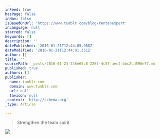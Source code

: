 ```yaml
---
inFeed: true
hasPage: false
inNav: false
isBasedOnUrl: 'https://www.tumblr.com/blog/rentanexpert'
inLanguage: null
starred: false
keywords: []
description: ''
datePublished: '2016-01-21T12:44:05.988Z'
dateModified: '2016-01-21T12:44:01.351Z'
author: []
title: ''
sourcePath: _posts/2016-01-21-248e65c8-226f-4c57-aec4-bbc2cd590e77.md
published: true
authors: []
publisher:
  name: tumblr.com
  domain: www.tumblr.com
  url: null
  favicon: null
_context: 'http://schema.org'
_type: Article

---
```

> Strengthen the team spirit

![](https://s3-us-west-2.amazonaws.com/the-grid-img/p/6a9999888bf74a9d6460e28964a971f5122bb36d.gif)